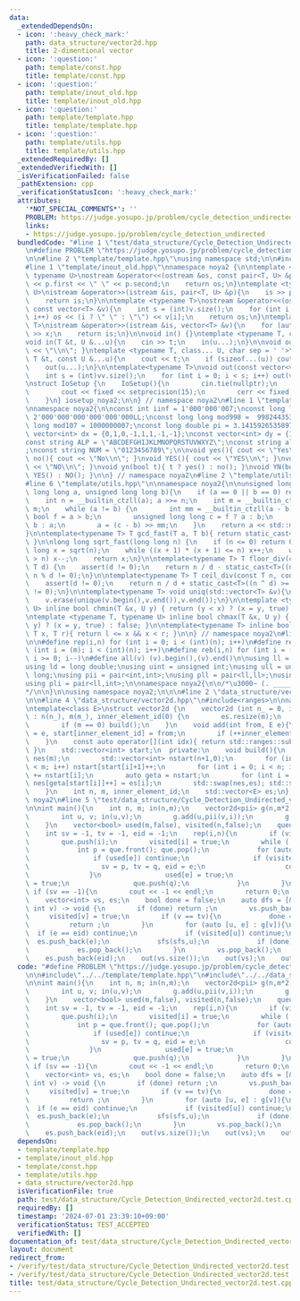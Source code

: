 ```yaml
---
data:
  _extendedDependsOn:
  - icon: ':heavy_check_mark:'
    path: data_structure/vector2d.hpp
    title: 2-dimentional vector
  - icon: ':question:'
    path: template/const.hpp
    title: template/const.hpp
  - icon: ':question:'
    path: template/inout_old.hpp
    title: template/inout_old.hpp
  - icon: ':question:'
    path: template/template.hpp
    title: template/template.hpp
  - icon: ':question:'
    path: template/utils.hpp
    title: template/utils.hpp
  _extendedRequiredBy: []
  _extendedVerifiedWith: []
  _isVerificationFailed: false
  _pathExtension: cpp
  _verificationStatusIcon: ':heavy_check_mark:'
  attributes:
    '*NOT_SPECIAL_COMMENTS*': ''
    PROBLEM: https://judge.yosupo.jp/problem/cycle_detection_undirected
    links:
    - https://judge.yosupo.jp/problem/cycle_detection_undirected
  bundledCode: "#line 1 \"test/data_structure/Cycle_Detection_Undirected_vector2d.test.cpp\"\
    \n#define PROBLEM \"https://judge.yosupo.jp/problem/cycle_detection_undirected\"\
    \n\n#line 2 \"template/template.hpp\"\nusing namespace std;\n\n#include<bits/stdc++.h>\n\
    #line 1 \"template/inout_old.hpp\"\nnamespace noya2 {\n\ntemplate <typename T,\
    \ typename U>\nostream &operator<<(ostream &os, const pair<T, U> &p){\n    os\
    \ << p.first << \" \" << p.second;\n    return os;\n}\ntemplate <typename T, typename\
    \ U>\nistream &operator>>(istream &is, pair<T, U> &p){\n    is >> p.first >> p.second;\n\
    \    return is;\n}\n\ntemplate <typename T>\nostream &operator<<(ostream &os,\
    \ const vector<T> &v){\n    int s = (int)v.size();\n    for (int i = 0; i < s;\
    \ i++) os << (i ? \" \" : \"\") << v[i];\n    return os;\n}\ntemplate <typename\
    \ T>\nistream &operator>>(istream &is, vector<T> &v){\n    for (auto &x : v) is\
    \ >> x;\n    return is;\n}\n\nvoid in() {}\ntemplate <typename T, class... U>\n\
    void in(T &t, U &...u){\n    cin >> t;\n    in(u...);\n}\n\nvoid out() { cout\
    \ << \"\\n\"; }\ntemplate <typename T, class... U, char sep = ' '>\nvoid out(const\
    \ T &t, const U &...u){\n    cout << t;\n    if (sizeof...(u)) cout << sep;\n\
    \    out(u...);\n}\n\ntemplate<typename T>\nvoid out(const vector<vector<T>> &vv){\n\
    \    int s = (int)vv.size();\n    for (int i = 0; i < s; i++) out(vv[i]);\n}\n\
    \nstruct IoSetup {\n    IoSetup(){\n        cin.tie(nullptr);\n        ios::sync_with_stdio(false);\n\
    \        cout << fixed << setprecision(15);\n        cerr << fixed << setprecision(7);\n\
    \    }\n} iosetup_noya2;\n\n} // namespace noya2\n#line 1 \"template/const.hpp\"\
    \nnamespace noya2{\n\nconst int iinf = 1'000'000'007;\nconst long long linf =\
    \ 2'000'000'000'000'000'000LL;\nconst long long mod998 =  998244353;\nconst long\
    \ long mod107 = 1000000007;\nconst long double pi = 3.14159265358979323;\nconst\
    \ vector<int> dx = {0,1,0,-1,1,1,-1,-1};\nconst vector<int> dy = {1,0,-1,0,1,-1,-1,1};\n\
    const string ALP = \"ABCDEFGHIJKLMNOPQRSTUVWXYZ\";\nconst string alp = \"abcdefghijklmnopqrstuvwxyz\"\
    ;\nconst string NUM = \"0123456789\";\n\nvoid yes(){ cout << \"Yes\\n\"; }\nvoid\
    \ no(){ cout << \"No\\n\"; }\nvoid YES(){ cout << \"YES\\n\"; }\nvoid NO(){ cout\
    \ << \"NO\\n\"; }\nvoid yn(bool t){ t ? yes() : no(); }\nvoid YN(bool t){ t ?\
    \ YES() : NO(); }\n\n} // namespace noya2\n#line 2 \"template/utils.hpp\"\n\n\
    #line 6 \"template/utils.hpp\"\n\nnamespace noya2{\n\nunsigned long long inner_binary_gcd(unsigned\
    \ long long a, unsigned long long b){\n    if (a == 0 || b == 0) return a + b;\n\
    \    int n = __builtin_ctzll(a); a >>= n;\n    int m = __builtin_ctzll(b); b >>=\
    \ m;\n    while (a != b) {\n        int mm = __builtin_ctzll(a - b);\n       \
    \ bool f = a > b;\n        unsigned long long c = f ? a : b;\n        b = f ?\
    \ b : a;\n        a = (c - b) >> mm;\n    }\n    return a << std::min(n, m);\n\
    }\n\ntemplate<typename T> T gcd_fast(T a, T b){ return static_cast<T>(inner_binary_gcd(std::abs(a),std::abs(b)));\
    \ }\n\nlong long sqrt_fast(long long n) {\n    if (n <= 0) return 0;\n    long\
    \ long x = sqrt(n);\n    while ((x + 1) * (x + 1) <= n) x++;\n    while (x * x\
    \ > n) x--;\n    return x;\n}\n\ntemplate<typename T> T floor_div(const T n, const\
    \ T d) {\n    assert(d != 0);\n    return n / d - static_cast<T>((n ^ d) < 0 &&\
    \ n % d != 0);\n}\n\ntemplate<typename T> T ceil_div(const T n, const T d) {\n\
    \    assert(d != 0);\n    return n / d + static_cast<T>((n ^ d) >= 0 && n % d\
    \ != 0);\n}\n\ntemplate<typename T> void uniq(std::vector<T> &v){\n    std::sort(v.begin(),v.end());\n\
    \    v.erase(unique(v.begin(),v.end()),v.end());\n}\n\ntemplate <typename T, typename\
    \ U> inline bool chmin(T &x, U y) { return (y < x) ? (x = y, true) : false; }\n\
    \ntemplate <typename T, typename U> inline bool chmax(T &x, U y) { return (x <\
    \ y) ? (x = y, true) : false; }\n\ntemplate<typename T> inline bool range(T l,\
    \ T x, T r){ return l <= x && x < r; }\n\n} // namespace noya2\n#line 8 \"template/template.hpp\"\
    \n\n#define rep(i,n) for (int i = 0; i < (int)(n); i++)\n#define repp(i,m,n) for\
    \ (int i = (m); i < (int)(n); i++)\n#define reb(i,n) for (int i = (int)(n-1);\
    \ i >= 0; i--)\n#define all(v) (v).begin(),(v).end()\n\nusing ll = long long;\n\
    using ld = long double;\nusing uint = unsigned int;\nusing ull = unsigned long\
    \ long;\nusing pii = pair<int,int>;\nusing pll = pair<ll,ll>;\nusing pil = pair<int,ll>;\n\
    using pli = pair<ll,int>;\n\nnamespace noya2{\n\n/*\u3000~ (. _________ . /)\u3000\
    */\n\n}\n\nusing namespace noya2;\n\n\n#line 2 \"data_structure/vector2d.hpp\"\
    \n\n#line 4 \"data_structure/vector2d.hpp\"\n#include<ranges>\n\nnamespace noya2{\n\
    \ntemplate<class E>\nstruct vector2d {\n    vector2d (int n_ = 0, int m_ = 0)\
    \ : n(n_), m(m_), inner_element_id(0) {\n        es.resize(m);\n        start.resize(m,0);\n\
    \        if (m == 0) build();\n    }\n    void add(int from, E e){\n        es[inner_element_id]\
    \ = e, start[inner_element_id] = from;\n        if (++inner_element_id == m) build();\n\
    \    }\n    const auto operator[](int idx){ return std::ranges::subrange(es.begin()+start[idx],es.begin()+start[idx+1]);\
    \ }\n    std::vector<int> start;\n  private:\n    void build(){\n        std::vector<E>\
    \ nes(m);\n        std::vector<int> nstart(n+1,0);\n        for (int i = 0; i\
    \ < m; i++) nstart[start[i]+1]++;\n        for (int i = 0; i < n; i++) nstart[i+1]\
    \ += nstart[i];\n        auto geta = nstart;\n        for (int i = 0; i < m; i++)\
    \ nes[geta[start[i]]++] = es[i];\n        std::swap(nes,es); std::swap(nstart,start);\n\
    \    }\n    int n, m, inner_element_id;\n    std::vector<E> es;\n};\n\n} // namespace\
    \ noya2\n#line 5 \"test/data_structure/Cycle_Detection_Undirected_vector2d.test.cpp\"\
    \n\nint main(){\n    int n, m; in(n,m);\n    vector2d<pii> g(n,m*2);\n    rep(i,m){\n\
    \        int u, v; in(u,v);\n        g.add(u,pii(v,i));\n        g.add(v,pii(u,i));\n\
    \    }\n    vector<bool> used(m,false), visited(n,false);\n    queue<int> que;\n\
    \    int sv = -1, tv = -1, eid = -1;\n    rep(i,n){\n        if (visited[i]) continue;\n\
    \        que.push(i);\n        visited[i] = true;\n        while (!que.empty()){\n\
    \            int p = que.front(); que.pop();\n            for (auto [q, e] : g[p]){\n\
    \                if (used[e]) continue;\n                if (visited[q]){\n  \
    \                  sv = p, tv = q, eid = e;\n                    continue;\n \
    \               }\n                used[e] = true;\n                visited[q]\
    \ = true;\n                que.push(q);\n            }\n        }\n    }\n   \
    \ if (sv == -1){\n        cout << -1 << endl;\n        return 0;\n    }\n    fill(all(visited),false);\n\
    \    vector<int> vs, es;\n    bool done = false;\n    auto dfs = [&](auto sfs,\
    \ int v) -> void {\n        if (done) return ;\n        vs.push_back(v);\n   \
    \     visited[v] = true;\n        if (v == tv){\n            done = true;\n  \
    \          return ;\n        }\n        for (auto [u, e] : g[v]){\n          \
    \  if (e == eid) continue;\n            if (visited[u]) continue;\n          \
    \  es.push_back(e);\n            sfs(sfs,u);\n            if (done) return ;\n\
    \            es.pop_back();\n        }\n        vs.pop_back();\n    };\n    dfs(dfs,sv);\n\
    \    es.push_back(eid);\n    out(vs.size());\n    out(vs);\n    out(es);\n}\n"
  code: "#define PROBLEM \"https://judge.yosupo.jp/problem/cycle_detection_undirected\"\
    \n\n#include\"../../template/template.hpp\"\n#include\"../../data_structure/vector2d.hpp\"\
    \n\nint main(){\n    int n, m; in(n,m);\n    vector2d<pii> g(n,m*2);\n    rep(i,m){\n\
    \        int u, v; in(u,v);\n        g.add(u,pii(v,i));\n        g.add(v,pii(u,i));\n\
    \    }\n    vector<bool> used(m,false), visited(n,false);\n    queue<int> que;\n\
    \    int sv = -1, tv = -1, eid = -1;\n    rep(i,n){\n        if (visited[i]) continue;\n\
    \        que.push(i);\n        visited[i] = true;\n        while (!que.empty()){\n\
    \            int p = que.front(); que.pop();\n            for (auto [q, e] : g[p]){\n\
    \                if (used[e]) continue;\n                if (visited[q]){\n  \
    \                  sv = p, tv = q, eid = e;\n                    continue;\n \
    \               }\n                used[e] = true;\n                visited[q]\
    \ = true;\n                que.push(q);\n            }\n        }\n    }\n   \
    \ if (sv == -1){\n        cout << -1 << endl;\n        return 0;\n    }\n    fill(all(visited),false);\n\
    \    vector<int> vs, es;\n    bool done = false;\n    auto dfs = [&](auto sfs,\
    \ int v) -> void {\n        if (done) return ;\n        vs.push_back(v);\n   \
    \     visited[v] = true;\n        if (v == tv){\n            done = true;\n  \
    \          return ;\n        }\n        for (auto [u, e] : g[v]){\n          \
    \  if (e == eid) continue;\n            if (visited[u]) continue;\n          \
    \  es.push_back(e);\n            sfs(sfs,u);\n            if (done) return ;\n\
    \            es.pop_back();\n        }\n        vs.pop_back();\n    };\n    dfs(dfs,sv);\n\
    \    es.push_back(eid);\n    out(vs.size());\n    out(vs);\n    out(es);\n}"
  dependsOn:
  - template/template.hpp
  - template/inout_old.hpp
  - template/const.hpp
  - template/utils.hpp
  - data_structure/vector2d.hpp
  isVerificationFile: true
  path: test/data_structure/Cycle_Detection_Undirected_vector2d.test.cpp
  requiredBy: []
  timestamp: '2024-07-01 23:39:10+09:00'
  verificationStatus: TEST_ACCEPTED
  verifiedWith: []
documentation_of: test/data_structure/Cycle_Detection_Undirected_vector2d.test.cpp
layout: document
redirect_from:
- /verify/test/data_structure/Cycle_Detection_Undirected_vector2d.test.cpp
- /verify/test/data_structure/Cycle_Detection_Undirected_vector2d.test.cpp.html
title: test/data_structure/Cycle_Detection_Undirected_vector2d.test.cpp
---
```

